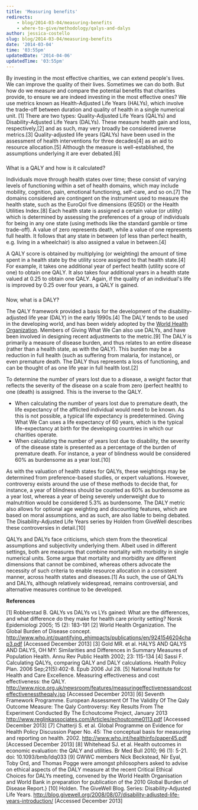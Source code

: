 ```yaml
---
title: 'Measuring benefits'
redirects:
    - blog/2014-03-04/measuring-benefits
    - where-to-give/methodology/qalys-and-dalys
author: jessica-costello
slug: blog/2014-03-04/measuring-benefits
date: '2014-03-04'
time: '03:55pm'
updatedDate: '2014-04-06'
updatedTime: '03:55pm'
---
```

By investing in the most effective charities, we can extend people's lives. We can improve the quality of their lives. Sometimes we can do both. But how do we measure and compare the potential benefits that charities provide, to ensure we are indeed investing in the most effective ones? We use metrics known as Health-Adjusted Life Years (HALYs), which involve the trade-off between duration and quality of health in a single numerical unit. [1] There are two types: Quality-Adjusted Life Years (QALYs) and Disability-Adjusted Life Years (DALYs). These measure health gain and loss, respectively,[2] and as such, may very broadly be considered inverse metrics.[3] Quality-adjusted life years (QALYs) have been used in the assessment of health interventions for three decades[4] as an aid to resource allocation.[5] Although the measure is well-established, the assumptions underlying it are ever debated.[6]

### 
What is a QALY and how is it calculated?

Individuals move through health states over time; these consist of varying levels of functioning within a set of health domains, which may include mobility, cognition, pain, emotional functioning, self-care, and so on.[7] The domains considered are contingent on the instrument used to measure the health state, such as the EuroQol five dimensions (EQ5D) or the Health Utilities Index.[8] Each health state is assigned a certain value (or utility) which is determined by assessing the preferences of a group of individuals for being in any one state (using methods like the standard gamble or time trade-off). A value of zero represents death, while a value of one represents full health. It follows that any state in between (of less than perfect health, e.g. living in a wheelchair) is also assigned a value in between.[4]

A QALY score is obtained by multiplying (or weighting) the amount of time spent in a health state by the utility score assigned to that health state.[4] For example, it takes one additional year of perfect health (utility score of one) to obtain one QALY. It also takes four additional years in a health state valued at 0.25 to obtain one QALY. Again, if the quality of an individual's life is improved by 0.25 over four years, a QALY is gained.

### 
Now, what is a DALY?

The QALY framework provided a basis for the development of the disability-adjusted life year (DALY) in the early 1990s.[4] The DALY tends to be used in the developing world, and has been widely adopted by the [World Health Organization](http://www.who.int/healthinfo/global_burden_disease/metrics_daly/en/). Members of Giving What We Can also use DALYs, and have been involved in designing recent adjustments to the metric.[9]
 The DALY is primarily a measure of disease burden, and thus relates to an entire disease (rather than a health state, as with the QALY). This burden may be a reduction in full health (such as suffering from malaria, for instance), or even premature death. The DALY thus represents a loss of functioning, and can be thought of as one life year in full health lost.[2]

To determine the number of years lost due to a disease, a weight factor that reflects the severity of the disease on a scale from zero (perfect health) to one (death) is assigned. This is the inverse to the QALY.

*   When calculating the number of years lost due to premature death, the life expectancy of the afflicted individual would need to be known. As this is not possible, a typical life expectancy is predetermined. Giving What We Can uses a life expectancy of 60 years, which is the typical life-expectancy at birth for the developing countries in which our charities operate.
*   When calculating the number of years lost due to disability, the severity of the disease state is presented as a percentage of the burden of premature death. For instance, a year of blindness would be considered 60% as burdensome as a year lost.[10]

As with the valuation of health states for QALYs, these weightings may be determined from preference-based studies, or expert valuations. However, controversy exists around the use of these methods to decide that, for instance, a year of blindness should be counted as 60% as burdensome as a year lost, whereas a year of being severely underweight due to malnutrition would be considered 5.3% as burdensome. The DALY metric also allows for optional age weighting and discounting features, which are based on moral assumptions, and as such, are also liable to being debated. The Disability-Adjusted Life Years series by Holden from GiveWell describes these controversies in detail.[10]

QALYs and DALYs face criticisms, which stem from the theoretical assumptions and subjectivity underlying them. Albeit used in different settings, both are measures that combine mortality with morbidity in single numerical units. Some argue that mortality and morbidity are different dimensions that cannot be combined, whereas others advocate the necessity of such criteria to enable resource allocation in a consistent manner, across health states and diseases.[1] As such, the use of QALYs and DALYs, although relatively widespread, remains controversial, and alternative measures continue to be developed.

**References**

[1] Robberstad B. QALYs vs DALYs vs LYs gained: What are the differences, and what difference do they make for health care priority setting? Norsk Epidemiologi 2005; 15 (2): 183-191
 [2] World Health Organization. The Global Burden of Disease concept. http://www.who.int/quantifying_ehimpacts/publications/en/9241546204chap3.pdf [Accessed December 2013]
 [3] Gold MR. et al. HALYS AND QALYS AND DALYS, OH MY: Similarities and Differences in Summary Measures of Population Health. Annu Rev Public Health 2002; 23: 115-134
 [4] Sassi F. Calculating QALYs, comparing QALY and DALY calculations. Health Policy Plan. 2006 Sep;21(5):402-8\. Epub 2006 Jul 28.
 [5] National Institute for Health and Care Excellence. Measuring effectiveness and cost effectiveness: the QALY. http://www.nice.org.uk/newsroom/features/measuringeffectivenessandcosteffectivenesstheqaly.jsp [Accessed December 2013]
 [6] Seventh Framework Programme. European Assessment Of The Validity Of The Qaly Outcome Measure: The Qaly Controversy: Key Results From The Experiment Conducted By The Echoutcome Project, January 2013 http://www.reglinkassociates.com/Articles/echoutcome0113.pdf [Accessed December 2013]
 [7] Chatterji S. et al. Global Programme on Evidence for Health Policy Discussion Paper No. 45: The conceptual basis for measuring and reporting on health. 2002\. http://www.who.int/healthinfo/paper45.pdf [Accessed December 2013]
 [8] Whitehead SJ. et al. Health outcomes in economic evaluation: the QALY and utilities. Br Med Bull 2010; 96 (1): 5-21\. doi: 10.1093/bmb/ldq033
 [9] GWWC members Nick Beckstead, Nir Eyal, Toby Ord, and Thomas Pogge were amongst philosophers asked to advise on ethical aspects of the DALY measure at the recent Critical Ethical Choices for DALYs meeting, convened by the World Health Organisation and World Bank in preparation for publication of the 2010 Global Burden of Disease Report.}
 [10] Holden. The GiveWell Blog. Series: Disability-Adjusted Life Years. http://blog.givewell.org/2008/08/07/disability-adjusted-life-years-introduction/ [Accessed December 2013]